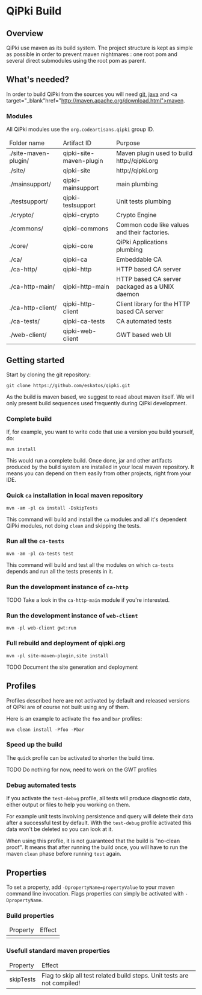 # QiPki Build


## Overview

QiPki use maven as its build system. The project structure is kept as simple as possible in order to prevent maven nightmares : one root pom and several direct submodules using the root pom as parent.

## What's needed?

In order to build QiPki from the sources you will need <a target="_blank" href="http://help.github.com/set-up-git-redirect">git</a>, <a target="_blank" href="http://www.java.com/download/">java</a> and <a target="_blank"href="http://maven.apache.org/download.html">maven</a>.

### Modules

All QiPki modules use the `org.codeartisans.qipki` group ID.

<table>
    <thead><tr> <td>Folder name</td> <td>Artifact ID</td> <td>Purpose</td> </tr></thead>
    <tbody>
        <tr>
            <td>./site-maven-plugin/</td>
            <td>qipki-site-maven-plugin</td>
            <td>Maven plugin used to build http://qipki.org</td>
        </tr>
        <tr>
            <td>./site/</td>
            <td>qipki-site</td>
            <td>http://qipki.org</td>
        </tr>
        <tr>
            <td>./mainsupport/</td>
            <td>qipki-mainsupport</td>
            <td>main plumbing</td>
        </tr>
        <tr>
            <td>./testsupport/</td>
            <td>qipki-testsupport</td>
            <td>Unit tests plumbing</td>
        </tr>
        <tr>
            <td>./crypto/</td>
            <td>qipki-crypto</td>
            <td>Crypto Engine</td>
        </tr>
        <tr>
            <td>./commons/</td>
            <td>qipki-commons</td>
            <td>Common code like values and their factories.</td>
        </tr>
        <tr>
            <td>./core/</td>
            <td>qipki-core</td>
            <td>QiPki Applications plumbing</td>
        </tr>
        <tr>
            <td>./ca/</td>
            <td>qipki-ca</td>
            <td>Embeddable CA</td>
        </tr>
        <tr>
            <td>./ca-http/</td>
            <td>qipki-http</td>
            <td>HTTP based CA server</td>
        </tr>
        <tr>
            <td>./ca-http-main/</td>
            <td>qipki-http-main</td>
            <td>HTTP based CA server packaged as a UNIX daemon</td>
        </tr>
        <tr>
            <td>./ca-http-client/</td>
            <td>qipki-http-client</td>
            <td>Client library for the HTTP based CA server</td>
        </tr>
        <tr>
            <td>./ca-tests/</td>
            <td>qipki-ca-tests</td>
            <td>CA automated tests</td>
        </tr>
        <tr>
            <td>./web-client/</td>
            <td>qipki-web-client</td>
            <td>GWT based web UI</td>
        </tr>
    </tbody>
</table>


## Getting started

Start by cloning the git repository:

    git clone https://github.com/eskatos/qipki.git

As the build is maven based, we suggest to read about maven itself. We will only present build sequences used frequently during QiPki development. 

### Complete build

If, for example, you want to write code that use a version you build yourself, do:

    mvn install

This would run a complete build. Once done, jar and other artifacts produced by the build system are installed in your local maven repository. It means you can depend on them easily from other projects, right from your IDE.

### Quick `ca` installation in local maven repository

    mvn -am -pl ca install -DskipTests

This command will build and install the `ca` modules and all it's dependent QiPki modules, not doing `clean` and skipping the tests.


### Run all the `ca-tests`

    mvn -am -pl ca-tests test

This command will build and test all the modules on which `ca-tests` depends and run all the tests presents in it.

### Run the development instance of `ca-http`

TODO Take a look in the `ca-http-main` module if you're interested.

### Run the development instance of `web-client`

    mvn -pl web-client gwt:run

### Full rebuild and deployment of qipki.org

    mvn -pl site-maven-plugin,site install

TODO Document the site generation and deployment

## Profiles

Profiles described here are not activated by default and released versions of QiPki are of course not built using any of them.

Here is an example to activate the `foo` and `bar` profiles:

    mvn clean install -Pfoo -Pbar

### Speed up the build

The `quick` profile can be activated to shorten the build time.

TODO Do nothing for now, need to work on the GWT profiles

### Debug automated tests

If you activate the `test-debug` profile, all tests will produce diagnostic data, either output or files to help you working on them.

For example unit tests involving persistence and query will delete their data after a successful test by default. With the `test-debug` profile activated this data won't be deleted so you can look at it.

When using this profile, it is not guaranteed that the build is "no-clean proof". It means that after running the build once, you will have to run the maven `clean` phase before running `test` again.

## Properties

To set a property, add `-DpropertyName=propertyValue` to your maven command line invocation. Flags properties can simply be activated with `-DpropertyName`.

### Build properties

<table>
    <thead>
        <tr>
            <td>Property</td>
            <td>Effect</td>
        </tr>
    </thead>
    <tbody>
        <tr>
            <td></td>
            <td></td>
        </tr>
    </tbody>
</table>

### Usefull standard maven properties

<table>
    <thead>
        <tr>
            <td>Property</td>
            <td>Effect</td>
        </tr>
    </thead>
    <tbody>
        <tr>
            <td>skipTests</td>
            <td>Flag to skip all test related build steps. Unit tests are not compiled!</td>
        </tr>
    </tbody>
</table>

